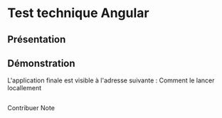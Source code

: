 # Test technique Angular

## Présentation

## Démonstration

L'application finale est visible à l'adresse suivante : 
Comment le lancer locallement
```bash

```
Contribuer
Note
